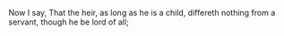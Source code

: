 Now I say, That the heir, as long as he is a child, differeth nothing from a servant, though he be lord of all;
